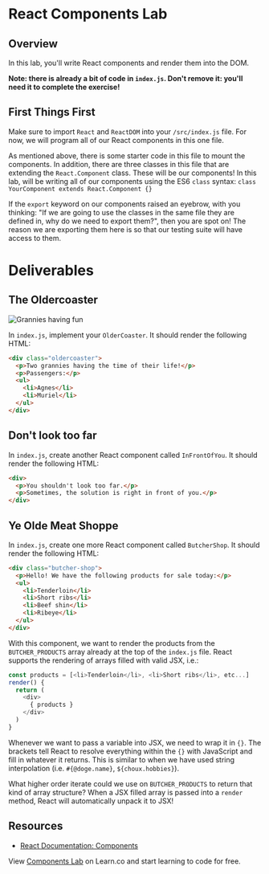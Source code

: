 # React Components Lab

## Overview

In this lab, you'll write React components and render them into the DOM.

**Note: there is already a bit of code in `index.js`. Don't remove it: you'll need it to complete the exercise!**

## First Things First
Make sure to import `React` and `ReactDOM` into your `/src/index.js` file. For now, we will program all of our React components in this one file.

As mentioned above, there is some starter code in this file to mount the components. In addition, there are three classes in this file that are extending the `React.Component` class. These will be our components! In this lab, will be writing all of our components using the ES6 `class` syntax: `class YourComponent extends React.Component {}`

If the `export` keyword on our components raised an eyebrow, with you thinking: "If we are going to use the classes in the same file they are defined in, why do we need to export them?", then you are spot on! The reason we are exporting them here is so that our testing suite will have access to them.

# Deliverables

## The Oldercoaster
![Grannies having fun](https://media.giphy.com/media/MMQrQQ87G2MmY/giphy.gif)

In `index.js`, implement your `OlderCoaster`. It should render the following HTML:

```html
<div class="oldercoaster">
  <p>Two grannies having the time of their life!</p>
  <p>Passengers:</p>
  <ul>
    <li>Agnes</li>
    <li>Muriel</li>
  </ul>
</div>
```

## Don't look too far
In `index.js`, create another React component called `InFrontOfYou`. It should render the following HTML:

```html
<div>
  <p>You shouldn't look too far.</p>
  <p>Sometimes, the solution is right in front of you.</p>
</div>
```

## Ye Olde Meat Shoppe
In `index.js`, create one more React component called `ButcherShop`. It should render the following HTML:

```html
<div class="butcher-shop">
  <p>Hello! We have the following products for sale today:</p>
  <ul>
    <li>Tenderloin</li>
    <li>Short ribs</li>
    <li>Beef shin</li>
    <li>Ribeye</li>
  </ul>
</div>
```

With this component, we want to render the products from the `BUTCHER_PRODUCTS` array already at the top of the `index.js` file. React supports the rendering of arrays filled with valid JSX, i.e.:

```JavaScript
const products = [<li>Tenderloin</li>, <li>Short ribs</li>, etc...]
render() {
  return (
    <div>
      { products }
    </div>
  )
}
```

Whenever we want to pass a variable into JSX, we need to wrap it in `{}`. The brackets tell React to resolve everything within the `{}` with JavaScript and fill in whatever it returns. This is similar to when we have used string interpolation (i.e. `#{@doge.name}`, `${choux.hobbies}`).

What higher order iterate could we use on `BUTCHER_PRODUCTS` to return that kind of array structure? When a JSX filled array is passed into a `render` method, React will automatically unpack it to JSX!

## Resources

- [React Documentation: Components](https://reactjs.org/docs/react-component.html)

<p class='util--hide'>View <a href='https://learn.co/lessons/react-components-lab'>Components Lab</a> on Learn.co and start learning to code for free.</p>
